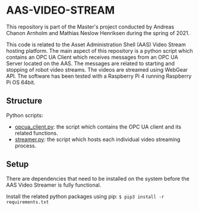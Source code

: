 # AAS-VIDEO-STREAM
This repository is part of the Master's project conducted by Andreas Chanon Arnholm and Mathias Neslow Henriksen during the spring of 2021.

This code is related to the Asset Administration Shell (AAS) Video Stream hosting platform. The main aspect of this repository is a python script which contains an OPC UA Client which receives messages from an OPC UA Server located on the AAS. The messages are related to starting and stopping of robot video streams. The videos are streamed using WebGear API. The software has been tested with a Raspberry Pi 4 running Raspberry Pi OS 64bit. 

## Structure
Python scripts:
* [opcua_client.py](opcua_client.py): the script which contains the OPC UA client and its related functions.
* [streamer.py](streamer.py): the script which hosts each individual video streaming process.

## Setup
There are dependencies that need to be installed on the system before the AAS Video Streamer is fully functional.

Install the related python packages using pip:
    `$ pip3 install -r requirements.txt` 
